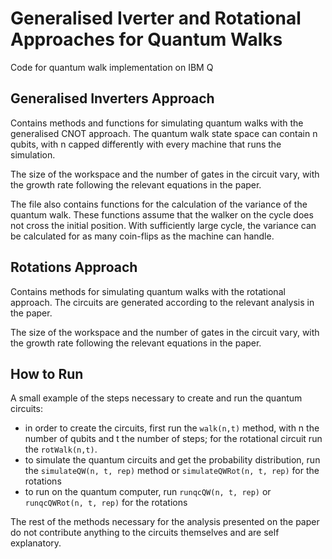 # Generalised Iverter and Rotational Approaches for Quantum Walks
Code for quantum walk implementation on IBM Q

## Generalised Inverters Approach
Contains methods and functions for simulating quantum walks with the generalised CNOT approach. The quantum walk state space can contain n qubits, with n capped differently with every machine that runs the simulation.

The size of the workspace and the number of gates in the circuit vary, with the growth rate following the relevant equations in the paper.

The file also contains functions for the calculation of the variance of the quantum walk. These functions assume that the walker on the cycle does not cross the initial position. With sufficiently large cycle, the variance can be calculated for as many coin-flips as the machine can handle.

## Rotations Approach
Contains methods for simulating quantum walks with the rotational approach. The circuits are generated according to the relevant analysis in the paper.

The size of the workspace and the number of gates in the circuit vary, with the growth rate following the relevant equations in the paper.

## How to Run
A small example of the steps necessary to create and run the quantum circuits:
- in order to create the circuits, first run the `walk(n,t)` method, with n the number of qubits and t the number of steps; for the rotational circuit run the `rotWalk(n,t)`.
- to simulate the quantum circuits and get the probability distribution, run the `simulateQW(n, t, rep)` method or `simulateQWRot(n, t, rep)` for the rotations
- to run on the quantum computer, run `runqcQW(n, t, rep)` or `runqcQWRot(n, t, rep)` for the rotations

The rest of the methods necessary for the analysis presented on the paper do not contribute anything to the circuits themselves and are self explanatory. 
